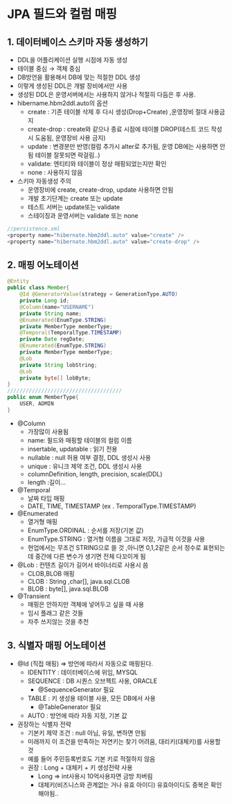 # JPA 필드와 컬럼 매핑

## 1. 데이터베이스 스키마 자동 생성하기

- DDL을 어플리케이션 실행 시점에 자동 생성
- 테이블 중심 → 객체 중심
- DB방언을 활용해서 DB에 맞는 적절한 DDL 생성
- 이렇게 생성된 DDL은 개발 장비에서만 사용
- 생성된 DDL은 운영서버에서는 사용하지 않거나 적절히 다듬은 후 사용.
- hibername.hbm2ddl.auto의 옵션
    - create : 기존 테이블 삭제 후 다시 생성(Drop+Create) ,운영장비 절대 사용금지
    - create-drop : create와 같으나 종료 시점에 테이블 DROP(테스트 코드 작성시 도움됨, 운영장비 사용 금지)
    - update : 변경분만 반영(컬럼 추가시 alter로 추가됨, 운영 DB에는 사용하면 안됨 테이블 잘못되면 락걸림..)
    - validate: 엔티티와 테이블이 정상 매핑되었는지만 확인
    - none : 사용하지 않음
- 스키마 자동생성 주의
    - 운영장비에 create, create-drop, update 사용하면 안됨
    - 개발 초기단계는 create 또는 update
    - 테스트 서버는 update또는 validate
    - 스테이징과 운영서버는 validate 또는 none

```java
//persistence.xml
<property name="hibernate.hbm2ddl.auto" value="create" />
<property name="hibernate.hbm2ddl.auto" value="create-drop" />
```

## 2. 매핑 어노테이션

```java
@Entity
public class Member{
	@Id @GeneratorValue(strategy = GenerationType.AUTO)
	private Long id;
	@Column(name="USERNAME")
	private String name;
	@Enumerated(EnumType.STRING)
	private MemberType memberType;
	@Temporal(TemporalType.TIMESTAMP)
	private Date regDate;
	@Enumerated(EnumType.STRING)
	private MemberType memberType;
	@Lob
	private String lobString;
	@Lob
	private byte[] lobByte;
}
/////////////////////////////////////
public enum MemberType{
	USER, ADMIN
}
```

- @Column
    - 가장많이 사용됨
    - name: 필드와 매핑할 테이블의 컬럼 이름
    - insertable, updatable : 읽기 전용
    - nullable : null 허용 여부 결정, DDL 생성시 사용
    - unique : 유니크 제약 조건, DDL 생성시 사용
    - columnDefinition, length, precision, scale(DDL)
    - length :길이...
- @Temporal
    - 날짜 타입 매핑
    - DATE, TIME, TIMESTAMP (ex . TemporalType.TIMESTAMP)
- @Enumerated
    - 열거형 매핑
    - EnumType.ORDINAL : 순서를 저장(기본 값)
    - EnumType.STRING : 열거형 이름을 그대로 저장, 가급적 이것을 사용
    - 현업에서는 무조건 STRING으로 쓸 것 ,아니면 0,1,2같은 순서 정수로 표현되는데 중간에 다른 변수가 생기면 전체 다꼬이게 됨
- @Lob : 컨텐츠 길이가 길어서 바이너리로 사용시 씀
    - CLOB,BLOB 매핑
    - CLOB : String ,char[], java.sql.CLOB
    - BLOB : byte[], java.sql.BLOB
- @Transient
    - 매핑은 안하지만 객체에 넣어두고 싶을 때 사용
    - 임시 플래그 같은 것들
    - 자주 쓰지않는 것을 추천

## 3. 식별자 매핑 어노테이션

- @Id (직접 매핑) ⇒ 방언에 따라서 자동으로 매핑된다.
    - IDENTITY : 데이터베이스에 위임, MYSQL
    - SEQUENCE : DB 시퀀스 오브젝트 사용, ORACLE
        - @SequenceGenerator 필요
    - TABLE : 키 생성용 테이블 사용, 모든 DB에서 사용
        - @TableGenerator 필요
    - AUTO : 방언에 따라 자동 지정, 기본 값
- 권장하는 식별자 전략
    - 기본키 제약 조건 : null 아님, 유일, 변하면 안됨
    - 미래까지 이 조건을 만족하는 자연키는 찾기 어려움, 대리키(대체키)를 사용할 것
    - 예를 들어 주민등록번호도 기본 키로 적절하지 않음
    - 권장 : Long + 대체키 + 키 생성전략 사용
        - Long ⇒ int사용시 10억사용자면 금방 차버림
        - 대체키(비즈니스와 관계없는 거나 유효 아이디) 유효아이디도 중복은 확인해야됨..